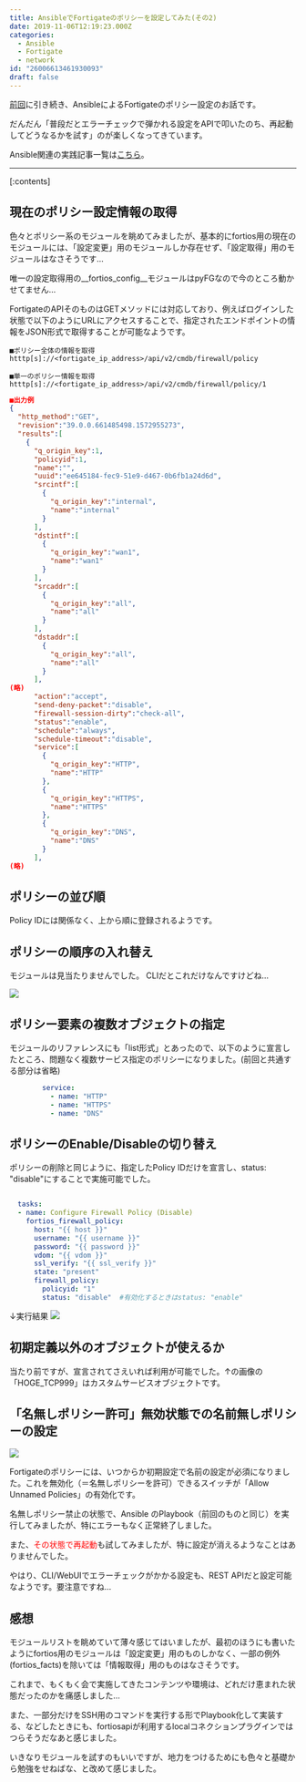 ```yaml
---
title: AnsibleでFortigateのポリシーを設定してみた(その2)
date: 2019-11-06T12:19:23.000Z
categories:
  - Ansible
  - Fortigate
  - network
id: "26006613461930093"
draft: false
---
```

[前回](https://tenko.hatenablog.jp/entry/2019/11/04/152625)に引き続き、AnsibleによるFortigateのポリシー設定のお話です。

だんだん「普段だとエラーチェックで弾かれる設定をAPIで叩いたのち、再起動してどうなるかを試す」のが楽しくなってきています。

Ansible関連の実践記事一覧は[こちら](https://tenko.hatenablog.jp/entry/2019/10/15/062311)。



-----

[:contents]

## 現在のポリシー設定情報の取得

色々とポリシー系のモジュールを眺めてみましたが、基本的にfortios用の現在のモジュールには、「設定変更」用のモジュールしか存在せず、「設定取得」用のモジュールはなさそうです…

唯一の設定取得用の__fortios_config__モジュールはpyFGなので今のところ動かせてません…

FortigateのAPIそのものはGETメソッドには対応しており、例えばログインした状態で以下のようにURLにアクセスすることで、指定されたエンドポイントの情報をJSON形式で取得することが可能なようです。

```
■ポリシー全体の情報を取得
htttp[s]://<fortigate_ip_address>/api/v2/cmdb/firewall/policy

■単一のポリシー情報を取得
htttp[s]://<fortigate_ip_address>/api/v2/cmdb/firewall/policy/1
```



```json
■出力例
{
  "http_method":"GET",
  "revision":"39.0.0.661485498.1572955273",
  "results":[
    {
      "q_origin_key":1,
      "policyid":1,
      "name":"",
      "uuid":"ee645184-fec9-51e9-d467-0b6fb1a24d6d",
      "srcintf":[
        {
          "q_origin_key":"internal",
          "name":"internal"
        }
      ],
      "dstintf":[
        {
          "q_origin_key":"wan1",
          "name":"wan1"
        }
      ],
      "srcaddr":[
        {
          "q_origin_key":"all",
          "name":"all"
        }
      ],
      "dstaddr":[
        {
          "q_origin_key":"all",
          "name":"all"
        }
      ],
(略)
      "action":"accept",
      "send-deny-packet":"disable",
      "firewall-session-dirty":"check-all",
      "status":"enable",
      "schedule":"always",
      "schedule-timeout":"disable",
      "service":[
        {
          "q_origin_key":"HTTP",
          "name":"HTTP"
        },
        {
          "q_origin_key":"HTTPS",
          "name":"HTTPS"
        },
        {
          "q_origin_key":"DNS",
          "name":"DNS"
        }
      ],
(略)
```

## ポリシーの並び順

Policy IDには関係なく、上から順に登録されるようです。

## ポリシーの順序の入れ替え

モジュールは見当たりませんでした。
CLIだとこれだけなんですけどね…

<img src="https://github.com/tk-4/tenkoblog/blob/main/docs/images/20191106/20191106211042.png?raw=true">

## ポリシー要素の複数オブジェクトの指定

モジュールのリファレンスにも「list形式」とあったので、以下のように宣言したところ、問題なく複数サービス指定のポリシーになりました。(前回と共通する部分は省略)

```yaml
        service:
          - name: "HTTP"
          - name: "HTTPS"
          - name: "DNS"
```

## ポリシーのEnable/Disableの切り替え

ポリシーの削除と同じように、指定したPolicy IDだけを宣言し、status: "disable"にすることで実施可能でした。

```yaml

  tasks:
  - name: Configure Firewall Policy (Disable)
    fortios_firewall_policy:
      host: "{{ host }}"
      username: "{{ username }}"
      password: "{{ password }}"
      vdom: "{{ vdom }}"
      ssl_verify: "{{ ssl_verify }}"
      state: "present"
      firewall_policy:
        policyid: "1"
        status: "disable"  #有効化するときはstatus: "enable"
```
↓実行結果
<img src="https://github.com/tk-4/tenkoblog/blob/main/docs/images/20191106/20191106205911.png?raw=true">

## 初期定義以外のオブジェクトが使えるか

当たり前ですが、宣言されてさえいれば利用が可能でした。↑の画像の「HOGE_TCP999」はカスタムサービスオブジェクトです。


## 「名無しポリシー許可」無効状態での名前無しポリシーの設定

<img src="https://github.com/tk-4/tenkoblog/blob/main/docs/images/20191106/20191106203543.png?raw=true">

Fortigateのポリシーには、いつからか初期設定で名前の設定が必須になりました。これを無効化（＝名無しポリシーを許可）できるスイッチが「Allow Unnamed Policies」の有効化です。

名無しポリシー禁止の状態で、Ansible のPlaybook（前回のものと同じ）を実行してみましたが、特にエラーもなく正常終了しました。

また、<span style="color: #ff0000">その状態で再起動</span>も試してみましたが、特に設定が消えるようなことはありませんでした。

やはり、CLI/WebUIでエラーチェックがかかる設定も、REST APIだと設定可能なようです。要注意ですね…

## 感想

モジュールリストを眺めていて薄々感じてはいましたが、最初のほうにも書いたようにfortios用のモジュールは「設定変更」用のものしかなく、一部の例外(fortios_facts)を除いては「情報取得」用のものはなさそうです。

これまで、もくもく会で実施してきたコンテンツや環境は、どれだけ恵まれた状態だったのかを痛感しました…

また、一部分だけをSSH用のコマンドを実行する形でPlaybook化して実装する、などしたときにも、fortiosapiが利用するlocalコネクションプラグインではつらそうだなあと感じました。

いきなりモジュールを試すのもいいですが、地力をつけるためにも色々と基礎から勉強をせねばな、と改めて感じました。

